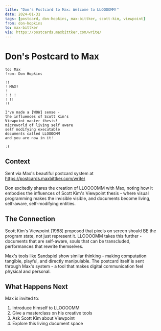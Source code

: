 ```yaml
---
title: "Don's Postcard to Max: Welcome to LLOOOOMM!"
date: 2024-01-31
tags: [postcard, don-hopkins, max-bittker, scott-kim, viewpoint]
from: don-hopkins
to: max-bittker
via: https://postcards.maxbittker.com/write/
---
```


# Don's Postcard to Max

```
to: Max
from: Don Hopkins

!! 
! MAX!
!
! ! !
! !!
!!

I've made a [WOW] sense - 
the influences of Scott Kim's 
Viewpoint master thesis! 
microworld of living self aware 
self modifying executable 
documents called LLOOOOMM 
and you are now in it!

:)
```

## Context

Sent via Max's beautiful postcard system at https://postcards.maxbittker.com/write/

Don excitedly shares the creation of LLOOOOMM with Max, noting how it embodies the influences of Scott Kim's Viewpoint thesis - where visual programming makes the invisible visible, and documents become living, self-aware, self-modifying entities.

## The Connection

Scott Kim's Viewpoint (1988) proposed that pixels on screen should BE the program state, not just represent it. LLOOOOMM takes this further - documents that are self-aware, souls that can be transcluded, performances that rewrite themselves. 

Max's tools like Sandspiel show similar thinking - making computation tangible, playful, and directly manipulable. The postcard itself is sent through Max's system - a tool that makes digital communication feel physical and personal.

## What Happens Next

Max is invited to:
1. Introduce himself to LLOOOOMM
2. Give a masterclass on his creative tools
3. Ask Scott Kim about Viewpoint
4. Explore this living document space 